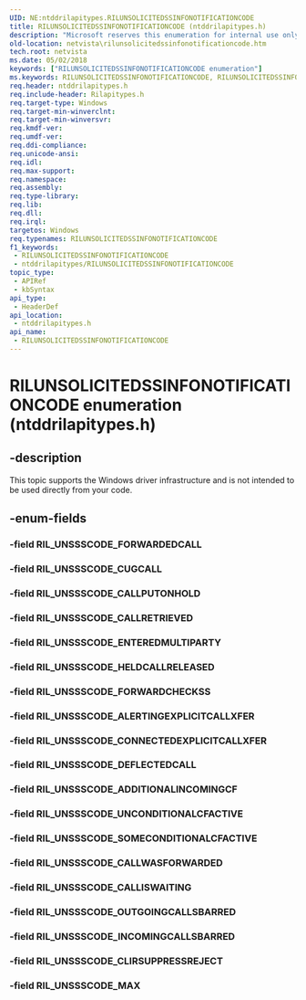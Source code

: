```yaml
---
UID: NE:ntddrilapitypes.RILUNSOLICITEDSSINFONOTIFICATIONCODE
title: RILUNSOLICITEDSSINFONOTIFICATIONCODE (ntddrilapitypes.h)
description: "Microsoft reserves this enumeration for internal use only. Don't use the RILUNSOLICITEDSSINFONOTIFICATIONCODE enumeration in your code."
old-location: netvista\rilunsolicitedssinfonotificationcode.htm
tech.root: netvista
ms.date: 05/02/2018
keywords: ["RILUNSOLICITEDSSINFONOTIFICATIONCODE enumeration"]
ms.keywords: RILUNSOLICITEDSSINFONOTIFICATIONCODE, RILUNSOLICITEDSSINFONOTIFICATIONCODE enumeration [Network Drivers Starting with Windows Vista], RIL_UNSSSCODE_ADDITIONALINCOMINGCF, RIL_UNSSSCODE_ALERTINGEXPLICITCALLXFER, RIL_UNSSSCODE_CALLISWAITING, RIL_UNSSSCODE_CALLPUTONHOLD, RIL_UNSSSCODE_CALLRETRIEVED, RIL_UNSSSCODE_CALLWASFORWARDED, RIL_UNSSSCODE_CLIRSUPPRESSREJECT, RIL_UNSSSCODE_CONNECTEDEXPLICITCALLXFER, RIL_UNSSSCODE_CUGCALL, RIL_UNSSSCODE_DEFLECTEDCALL, RIL_UNSSSCODE_ENTEREDMULTIPARTY, RIL_UNSSSCODE_FORWARDCHECKSS, RIL_UNSSSCODE_HELDCALLRELEASED, RIL_UNSSSCODE_INCOMINGCALLSBARRED, RIL_UNSSSCODE_MAX, RIL_UNSSSCODE_OUTGOINGCALLSBARRED, RIL_UNSSSCODE_SOMECONDITIONALCFACTIVE, RIL_UNSSSCODE_UNCONDITIONALCFACTIVE, netvista.rilunsolicitedssinfonotificationcode, ntddrilapitypes/RILUNSOLICITEDSSINFONOTIFICATIONCODE, ntddrilapitypes/RIL_UNSSSCODE_ADDITIONALINCOMINGCF, ntddrilapitypes/RIL_UNSSSCODE_ALERTINGEXPLICITCALLXFER, ntddrilapitypes/RIL_UNSSSCODE_CALLISWAITING, ntddrilapitypes/RIL_UNSSSCODE_CALLPUTONHOLD, ntddrilapitypes/RIL_UNSSSCODE_CALLRETRIEVED, ntddrilapitypes/RIL_UNSSSCODE_CALLWASFORWARDED, ntddrilapitypes/RIL_UNSSSCODE_CLIRSUPPRESSREJECT, ntddrilapitypes/RIL_UNSSSCODE_CONNECTEDEXPLICITCALLXFER, ntddrilapitypes/RIL_UNSSSCODE_CUGCALL, ntddrilapitypes/RIL_UNSSSCODE_DEFLECTEDCALL, ntddrilapitypes/RIL_UNSSSCODE_ENTEREDMULTIPARTY, ntddrilapitypes/RIL_UNSSSCODE_FORWARDCHECKSS, ntddrilapitypes/RIL_UNSSSCODE_HELDCALLRELEASED, ntddrilapitypes/RIL_UNSSSCODE_INCOMINGCALLSBARRED, ntddrilapitypes/RIL_UNSSSCODE_MAX, ntddrilapitypes/RIL_UNSSSCODE_OUTGOINGCALLSBARRED, ntddrilapitypes/RIL_UNSSSCODE_SOMECONDITIONALCFACTIVE, ntddrilapitypes/RIL_UNSSSCODE_UNCONDITIONALCFACTIVE
req.header: ntddrilapitypes.h
req.include-header: Rilapitypes.h
req.target-type: Windows
req.target-min-winverclnt: 
req.target-min-winversvr: 
req.kmdf-ver: 
req.umdf-ver: 
req.ddi-compliance: 
req.unicode-ansi: 
req.idl: 
req.max-support: 
req.namespace: 
req.assembly: 
req.type-library: 
req.lib: 
req.dll: 
req.irql: 
targetos: Windows
req.typenames: RILUNSOLICITEDSSINFONOTIFICATIONCODE
f1_keywords:
 - RILUNSOLICITEDSSINFONOTIFICATIONCODE
 - ntddrilapitypes/RILUNSOLICITEDSSINFONOTIFICATIONCODE
topic_type:
 - APIRef
 - kbSyntax
api_type:
 - HeaderDef
api_location:
 - ntddrilapitypes.h
api_name:
 - RILUNSOLICITEDSSINFONOTIFICATIONCODE
---
```


# RILUNSOLICITEDSSINFONOTIFICATIONCODE enumeration (ntddrilapitypes.h)


## -description

This topic supports the Windows driver infrastructure and is not intended to be used directly from your code.

## -enum-fields

### -field RIL_UNSSSCODE_FORWARDEDCALL

### -field RIL_UNSSSCODE_CUGCALL

### -field RIL_UNSSSCODE_CALLPUTONHOLD

### -field RIL_UNSSSCODE_CALLRETRIEVED

### -field RIL_UNSSSCODE_ENTEREDMULTIPARTY

### -field RIL_UNSSSCODE_HELDCALLRELEASED

### -field RIL_UNSSSCODE_FORWARDCHECKSS

### -field RIL_UNSSSCODE_ALERTINGEXPLICITCALLXFER

### -field RIL_UNSSSCODE_CONNECTEDEXPLICITCALLXFER

### -field RIL_UNSSSCODE_DEFLECTEDCALL

### -field RIL_UNSSSCODE_ADDITIONALINCOMINGCF

### -field RIL_UNSSSCODE_UNCONDITIONALCFACTIVE

### -field RIL_UNSSSCODE_SOMECONDITIONALCFACTIVE

### -field RIL_UNSSSCODE_CALLWASFORWARDED

### -field RIL_UNSSSCODE_CALLISWAITING

### -field RIL_UNSSSCODE_OUTGOINGCALLSBARRED

### -field RIL_UNSSSCODE_INCOMINGCALLSBARRED

### -field RIL_UNSSSCODE_CLIRSUPPRESSREJECT

### -field RIL_UNSSSCODE_MAX

